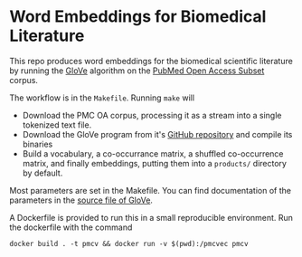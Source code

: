 # Word Embeddings for Biomedical Literature

This repo produces word embeddings for the biomedical scientific literature by
running the [GloVe](https://nlp.stanford.edu/projects/glove/) algorithm on the
[PubMed Open Access Subset](https://www.ncbi.nlm.nih.gov/pmc/tools/openftlist/) corpus.

The workflow is in the `Makefile`.  Running `make` will

-   Download the PMC OA corpus, processing it as a stream into a single tokenized
    text file.
-   Download the GloVe program from it's [GitHub repository](https://github.com/stanfordnlp/GloVe) and compile its binaries
-   Build a vocabulary, a co-occurrance matrix, a shuffled co-occurrence matrix,
    and finally embeddings, putting them into a `products/` directory by default.
    
Most parameters are set in the Makefile.  You can find documentation of the
parameters in the [source file of GloVe](https://github.com/stanfordnlp/GloVe/tree/master/src).
    
A Dockerfile is provided to run  this in a small reproducible environment.  Run
the dockerfile with the command

    docker build . -t pmcv && docker run -v $(pwd):/pmcvec pmcv